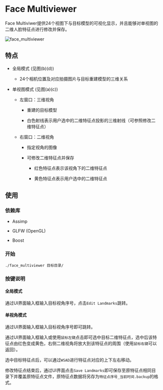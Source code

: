# Face Multiviewer

Face Multiviwer提供24个视图下与目标模型的可视化显示，并且能够对单视图的二维人脸特征点进行修改并保存。

![face_multiviewer](https://github.com/Great-Keith/FaceMultiViewer/raw/master/assets/multiviewer.png "Face Multiviewer")

## 特点

* 全局模式 (见图(b)(d))

    * 24个相机位置及对应拍摄图片与目标重建模型的三维关系

* 单视图模式 (见图(a)(c))

    * 左窗口：三维视角

        * 重建的目标模型

        * 白色射线表示用户选中的二维特征点投影的三维射线（可参照修改二维特征点）

    * 右窗口：二维视角

        * 指定视角的图像

        * 可修改二维特征点并保存

            * 红色特征点表示该视角下的二维特征点

            * 黄色特征点表示用户选中的二维特征点

## 使用

### 依赖库

* Assimp

* GLFW (OpenGL)

* Boost

### 开始

```shell
./face_multiviewer 目标目录/
```

### 按键说明

#### 全局模式

通过UI界面输入框输入目标视角序号，点击`Edit Landmarks`跳转。

#### 单视角模式

通过UI界面输入框输入目标视角序号即可跳转。

通过UI界面输入框输入或使用`鼠标左键`点击即可选中目标二维特征点，选中后该特征点由红色变成黄色，右侧二维视角将放大到该特征点的周围（使用`鼠标右键`可以返回）。

选中目标特征点后，可以通过`WSAD`进行特征点对应的上下左右移动。

修改特征点结束后，通过UI界面点击`Save Landmarks`即可保存至原特征点相同目录下并覆盖原特征点文件，原特征点数据将另存为`特征点序号_当前时间.backup`的格式。



